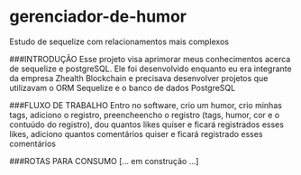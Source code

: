 # gerenciador-de-humor
Estudo de sequelize com relacionamentos mais complexos

###INTRODUÇÃO
Esse projeto visa aprimorar meus conhecimentos acerca de sequelize e postgreSQL. Ele foi desenvolvido enquanto eu era integrante da empresa Zhealth Blockchain e precisava desenvolver projetos que utilizavam o ORM Sequelize e o banco de dados PostgreSQL

###FLUXO DE TRABALHO
Entro no software, crio um humor, crio minhas tags, adiciono o registro, preencheencho o registro (tags, humor, cor e o contuúdo do registro), dou quantos likes quiser e ficará registrados esses likes, adiciono quantos comentários quiser e ficará registrado esses comentários

###ROTAS PARA CONSUMO
[... em construção ...]

